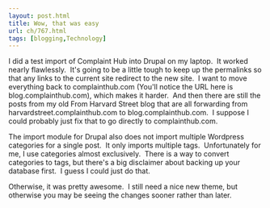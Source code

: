 ```yaml
---
layout: post.html
title: Wow, that was easy
url: ch/767.html
tags: [blogging,Technology]
---
```

I did a test import of Complaint Hub into Drupal on my laptop.  It worked nearly flawlessly.  It's going to be a little tough to keep up the permalinks so that any links to the current site redirect to the new site.  I want to move everything back to complainthub.com (You'll notice the URL here is blog.complainthub.com), which makes it harder.  And then there are still the posts from my old From Harvard Street blog that are all forwarding from harvardstreet.complainthub.com to blog.complainthub.com.  I suppose I could probably just fix that to go directly to complainthub.com.

The import module for Drupal also does not import multiple Wordpress categories for a single post.  It only imports multiple tags.  Unfortunately for me, I use categories almost exclusively.  There is a way to convert categories to tags, but there's a big disclaimer about backing up your database first.  I guess I could just do that.

Otherwise, it was pretty awesome.  I still need a nice new theme, but otherwise you may be seeing the changes sooner rather than later.
